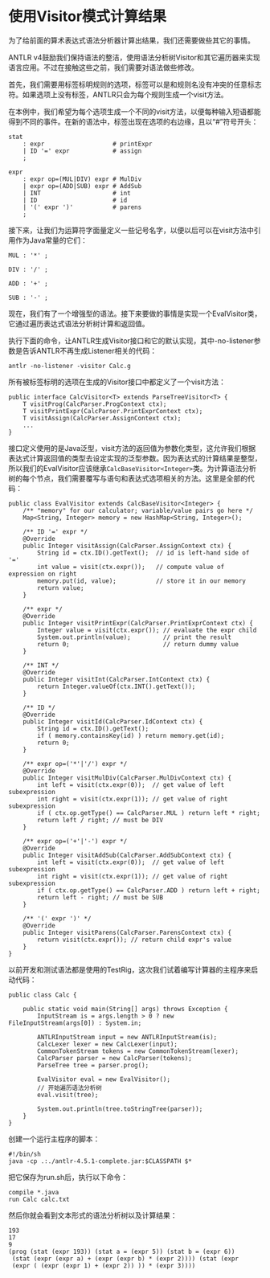 # 使用Visitor模式计算结果

为了给前面的算术表达式语法分析器计算出结果，我们还需要做些其它的事情。

ANTLR v4鼓励我们保持语法的整洁，使用语法分析树Visitor和其它遍历器来实现语言应用。不过在接触这些之前，我们需要对语法做些修改。

首先，我们需要用标签标明规则的选项，标签可以是和规则名没有冲突的任意标志符。如果选项上没有标签，ANTLR只会为每个规则生成一个visit方法。

在本例中，我们希望为每个选项生成一个不同的visit方法，以便每种输入短语都能得到不同的事件。在新的语法中，标签出现在选项的右边缘，且以“#”符号开头：

```
stat
    : expr                   # printExpr
    | ID '=' expr            # assign
    ;

expr
    : expr op=(MUL|DIV) expr # MulDiv
    | expr op=(ADD|SUB) expr # AddSub
    | INT                    # int
    | ID                     # id
    | '(' expr ')'           # parens
    ;
```

接下来，让我们为运算符字面量定义一些记号名字，以便以后可以在visit方法中引用作为Java常量的它们：

```
MUL : '*' ;

DIV : '/' ;

ADD : '+' ;

SUB : '-' ;
```

现在，我们有了一个增强型的语法。接下来要做的事情是实现一个EvalVisitor类，它通过遍历表达式语法分析树计算和返回值。

执行下面的命令，让ANTLR生成Visitor接口和它的默认实现，其中-no-listener参数是告诉ANTLR不再生成Listener相关的代码：

```
antlr -no-listener -visitor Calc.g
```

所有被标签标明的选项在生成的Visitor接口中都定义了一个visit方法：

```
public interface CalcVisitor<T> extends ParseTreeVisitor<T> {
    T visitProg(CalcParser.ProgContext ctx);
    T visitPrintExpr(CalcParser.PrintExprContext ctx);
    T visitAssign(CalcParser.AssignContext ctx);
    ...
}
```

接口定义使用的是Java泛型，visit方法的返回值为参数化类型，这允许我们根据表达式计算返回值的类型去设定实现的泛型参数。因为表达式的计算结果是整型，所以我们的EvalVisitor应该继承`CalcBaseVisitor<Integer>`类。为计算语法分析树的每个节点，我们需要覆写与语句和表达式选项相关的方法。这里是全部的代码：

```
public class EvalVisitor extends CalcBaseVisitor<Integer> {
    /** "memory" for our calculator; variable/value pairs go here */
    Map<String, Integer> memory = new HashMap<String, Integer>();

    /** ID '=' expr */
    @Override
    public Integer visitAssign(CalcParser.AssignContext ctx) {
        String id = ctx.ID().getText();  // id is left-hand side of '='
        int value = visit(ctx.expr());   // compute value of expression on right
        memory.put(id, value);           // store it in our memory
        return value;
    }

    /** expr */
    @Override
    public Integer visitPrintExpr(CalcParser.PrintExprContext ctx) {
        Integer value = visit(ctx.expr()); // evaluate the expr child
        System.out.println(value);         // print the result
        return 0;                          // return dummy value
    }

    /** INT */
    @Override
    public Integer visitInt(CalcParser.IntContext ctx) {
        return Integer.valueOf(ctx.INT().getText());
    }

    /** ID */
    @Override
    public Integer visitId(CalcParser.IdContext ctx) {
        String id = ctx.ID().getText();
        if ( memory.containsKey(id) ) return memory.get(id);
        return 0;
    }

    /** expr op=('*'|'/') expr */
    @Override
    public Integer visitMulDiv(CalcParser.MulDivContext ctx) {
        int left = visit(ctx.expr(0));  // get value of left subexpression
        int right = visit(ctx.expr(1)); // get value of right subexpression
        if ( ctx.op.getType() == CalcParser.MUL ) return left * right;
        return left / right; // must be DIV
    }

    /** expr op=('+'|'-') expr */
    @Override
    public Integer visitAddSub(CalcParser.AddSubContext ctx) {
        int left = visit(ctx.expr(0));  // get value of left subexpression
        int right = visit(ctx.expr(1)); // get value of right subexpression
        if ( ctx.op.getType() == CalcParser.ADD ) return left + right;
        return left - right; // must be SUB
    }

    /** '(' expr ')' */
    @Override
    public Integer visitParens(CalcParser.ParensContext ctx) {
        return visit(ctx.expr()); // return child expr's value
    }
}
```

以前开发和测试语法都是使用的TestRig，这次我们试着编写计算器的主程序来启动代码：

```
public class Calc {

    public static void main(String[] args) throws Exception {
        InputStream is = args.length > 0 ? new FileInputStream(args[0]) : System.in;

        ANTLRInputStream input = new ANTLRInputStream(is);
        CalcLexer lexer = new CalcLexer(input);
        CommonTokenStream tokens = new CommonTokenStream(lexer);
        CalcParser parser = new CalcParser(tokens);
        ParseTree tree = parser.prog();

        EvalVisitor eval = new EvalVisitor();
        // 开始遍历语法分析树
        eval.visit(tree);

        System.out.println(tree.toStringTree(parser));
    }
}
```

创建一个运行主程序的脚本：

```
#!/bin/sh
java -cp .:./antlr-4.5.1-complete.jar:$CLASSPATH $*
```

把它保存为run.sh后，执行以下命令：

```
compile *.java
run Calc calc.txt
```

然后你就会看到文本形式的语法分析树以及计算结果：

```
193
17
9
(prog (stat (expr 193)) (stat a = (expr 5)) (stat b = (expr 6))
 (stat (expr (expr a) + (expr (expr b) * (expr 2)))) (stat (expr
 (expr ( (expr (expr 1) + (expr 2)) )) * (expr 3))))
```
